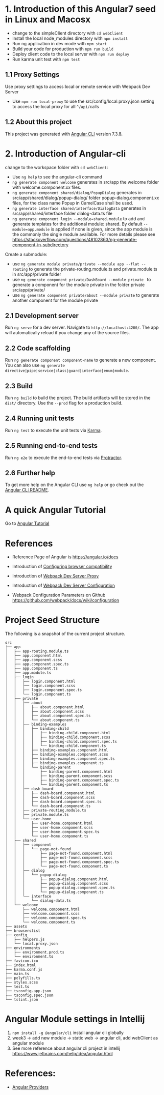 # 1. Introduction of this Angular7 seed in Linux and Macosx
* change to the simpleClient directory with `cd webClient`
* Install the local node_modules directory with `npm install`
* Run ng application in dev mode with `npm start`
* Build your code for production with `npm run build`
* Deploy client code to the local server with `npm run deploy`
   <!-- remove the previous dist with `rimraf dist`-->
* Run karma unit test with `npm test`

## 1.1 Proxy Settings
Use proxy settings to access local or remote service with Webpack Dev Server
* Use `npm run local-proxy` to use the src/config/local.proxy.json setting to access the local proxy for all `^/api/`calls 

## 1.2 About this project

This project was generated with [Angular CLI](https://github.com/angular/angular-cli) version 7.3.8.

# 2. Introduction of Angular-cli
change to the workspace folder with `cd webClient`:
* Use `ng help` to see the angular-cli command
* `ng generate component welcome` generates in src/app the welcome folder with welcome.component.xx files.
* `ng generate component shared/dialog/PopupDialog` generates in src/app/shared/dialog/popup-dialog/ folder popup-dialog.component.xx files, for the class name Popup in CamelCase shall be used.
* `ng generate interface shared/interface/DialogData` generates in src/app/shared/interface folder dialog-data.ts file
* `ng generate component login --module=shared.module` to add and generate templates for the additional module: shared. By default `--module=app.module` is applied if none is given, since the app module is the commonly the single module available. For more details please see https://stackoverflow.com/questions/48102863/ng-generate-component-in-subdirectory 

Create a submodule:

* use `ng generate module private/private --module app --flat --routing` to generate the private-routing.module.ts and private.module.ts in src/app/private folder
* use `ng generate component private/DashBoard --module private
` to generate a component for the module private in the folder private src/app/private/
* use `ng generate component private/about --module private` to generate another component for the module private



## 2.1 Development server

Run `ng serve` for a dev server. Navigate to `http://localhost:4200/`. The app will automatically reload if you change any of the source files.

## 2.2 Code scaffolding

Run `ng generate component component-name` to generate a new component. You can also use `ng generate directive|pipe|service|class|guard|interface|enum|module`.

## 2.3 Build

Run `ng build` to build the project. The build artifacts will be stored in the `dist/` directory. Use the `--prod` flag for a production build.

## 2.4 Running unit tests

Run `ng test` to execute the unit tests via [Karma](https://karma-runner.github.io).

## 2.5 Running end-to-end tests

Run `ng e2e` to execute the end-to-end tests via [Protractor](http://www.protractortest.org/).

## 2.6 Further help

To get more help on the Angular CLI use `ng help` or go check out the [Angular CLI README](https://github.com/angular/angular-cli/blob/master/README.md).

# A quick Angular Tutorial
Go to [Angular Tutorial](AngularTutorial.md)

# References
* Reference Page of Angular is <a href="https://angular.io/docs" target="_blank">https://angular.io/docs</a>
* Introduction of [Configuring browser compatibility]( 
https://angular.io/guide/build#configuring-browser-compatibility)
* Introduction of [Webpack Dev Server Proxy](https://webpack.js.org/configuration/dev-server/#devserver-proxy)
* Introduction of [Webpack Dev Server Configuration](https://webpack.js.org/configuration/dev-server/#devserver-proxy)

* Webpack Configuration Parameters on Github <a href="https://github.com/webpack/docs/wiki/configuration" target="_blank">https://github.com/webpack/docs/wiki/configuration</a>

# Project Seed Structure

The following is a snapshot of the current project structure.
```
src
├── app
│   ├── app-routing.module.ts
│   ├── app.component.html
│   ├── app.component.scss
│   ├── app.component.spec.ts
│   ├── app.component.ts
│   ├── app.module.ts
│   ├── login
│   │   ├── login.component.html
│   │   ├── login.component.scss
│   │   ├── login.component.spec.ts
│   │   └── login.component.ts
│   ├── private
│   │   ├── about
│   │   │   ├── about.component.html
│   │   │   ├── about.component.scss
│   │   │   ├── about.component.spec.ts
│   │   │   └── about.component.ts
│   │   ├── binding-examples
│   │   │   ├── binding-child
│   │   │   │   ├── binding-child.component.html
│   │   │   │   ├── binding-child.component.scss
│   │   │   │   ├── binding-child.component.spec.ts
│   │   │   │   └── binding-child.component.ts
│   │   │   ├── binding-examples.component.html
│   │   │   ├── binding-examples.component.scss
│   │   │   ├── binding-examples.component.spec.ts
│   │   │   ├── binding-examples.component.ts
│   │   │   └── binding-parent
│   │   │       ├── binding-parent.component.html
│   │   │       ├── binding-parent.component.scss
│   │   │       ├── binding-parent.component.spec.ts
│   │   │       └── binding-parent.component.ts
│   │   ├── dash-board
│   │   │   ├── dash-board.component.html
│   │   │   ├── dash-board.component.scss
│   │   │   ├── dash-board.component.spec.ts
│   │   │   └── dash-board.component.ts
│   │   ├── private-routing.module.ts
│   │   ├── private.module.ts
│   │   └── user-home
│   │       ├── user-home.component.html
│   │       ├── user-home.component.scss
│   │       ├── user-home.component.spec.ts
│   │       └── user-home.component.ts
│   ├── shared
│   │   ├── component
│   │   │   └── page-not-found
│   │   │       ├── page-not-found.component.html
│   │   │       ├── page-not-found.component.scss
│   │   │       ├── page-not-found.component.spec.ts
│   │   │       └── page-not-found.component.ts
│   │   ├── dialog
│   │   │   └── popup-dialog
│   │   │       ├── popup-dialog.component.html
│   │   │       ├── popup-dialog.component.scss
│   │   │       ├── popup-dialog.component.spec.ts
│   │   │       └── popup-dialog.component.ts
│   │   └── interface
│   │       └── dialog-data.ts
│   └── welcome
│       ├── welcome.component.html
│       ├── welcome.component.scss
│       ├── welcome.component.spec.ts
│       └── welcome.component.ts
├── assets
├── browserslist
├── config
│   ├── helpers.js
│   └── local.proxy.json
├── environments
│   ├── environment.prod.ts
│   └── environment.ts
├── favicon.ico
├── index.html
├── karma.conf.js
├── main.ts
├── polyfills.ts
├── styles.scss
├── test.ts
├── tsconfig.app.json
├── tsconfig.spec.json
└── tslint.json
```

# Angular Module settings in Intellij
1. `npm install -g @angular/cli` install angular cli globally
2. week3 -> add new module -> static web -> angular cli, add webClient as angular module
3. See more reference about angular cli project in intellij https://www.jetbrains.com/help/idea/angular.html

# References:
* [Angular Providers](https://angular.io/guide/providers)

